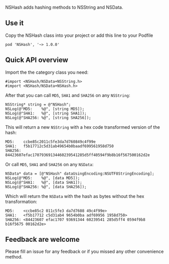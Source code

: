 NSHash adds hashing methods to NSString and NSData.

## Use it

Copy the NSHash class into your project or add this line to your Podfile

	pod 'NSHash', '~> 1.0.0'

## Quick API overview

Import the the category class you need:

	#import <NSHash/NSData+NSString.h>
	#import <NSHash/NSData+NSHash.h>

After that you can call `MD5`, `SHA1` and `SHA256` on any `NSString`:

	NSString* string = @"NSHash";
	NSLog(@"MD5:    %@", [string MD5]);
	NSLog(@"SHA1:   %@", [string SHA1]);
	NSLog(@"SHA256: %@", [string SHA256]);

This will return a new `NSString` with a hex code transformed version of the hash:

	MD5:    ccbe85c2011c5fe3da7d760849c4f99e
	SHA1:   f5b17712c5d31ab49654b0baadf699561958d750
	SHA256: 84423607efac17079369134460239541285d5ff40594f9b8b16f567500162d2e

Or call `MD5`, `SHA1` and `SHA256` on any `NSData`:

	NSData* data = [@"NSHash" dataUsingEncoding:NSUTF8StringEncoding];
	NSLog(@"MD5:    %@", [data MD5]);
	NSLog(@"SHA1:   %@", [data SHA1]);
	NSLog(@"SHA256: %@", [data SHA256]);

Which will return the `NSData` with the hash as bytes without the hex transformation:

	MD5:    <ccbe85c2 011c5fe3 da7d7608 49c4f99e>
	SHA1:   <f5b17712 c5d31ab4 9654b0ba adf69956 1958d750>
	SHA256: <84423607 efac1707 93691344 60239541 285d5ff4 0594f9b8 b16f5675 00162d2e>

## Feedback are welcome

Please fill an issue for any feedback or if you missed any other convenience method.
